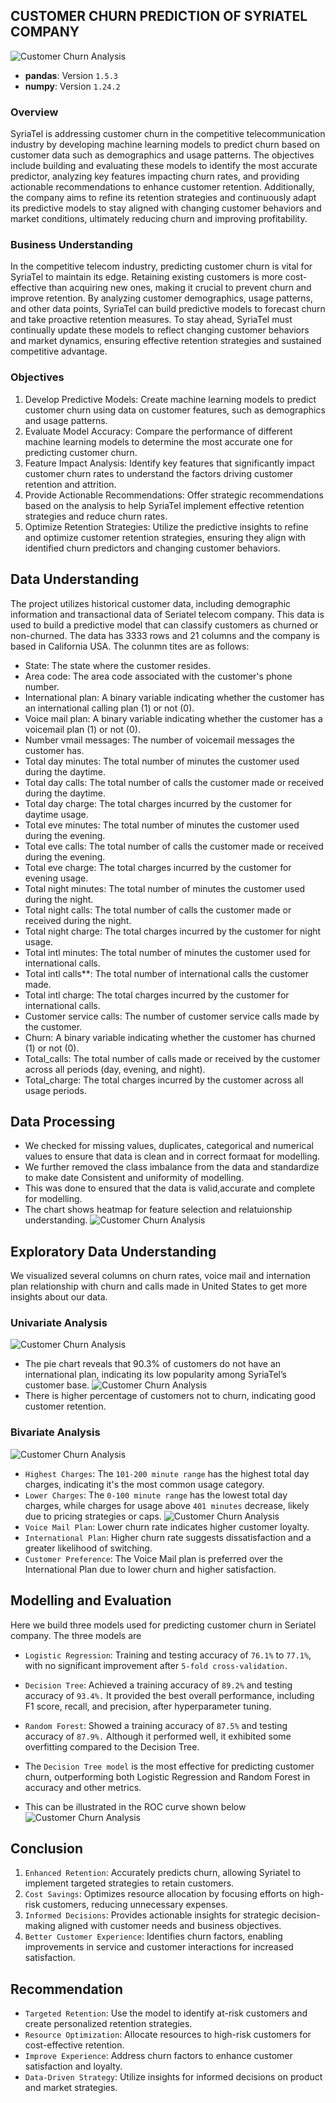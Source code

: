 ## CUSTOMER CHURN PREDICTION OF SYRIATEL COMPANY
![Customer Churn Analysis](Images/picc.jpg) 
- **pandas**: Version `1.5.3`
- **numpy**: Version `1.24.2`
### Overview
SyriaTel is addressing customer churn in the competitive telecommunication industry by developing machine learning models to predict churn based on customer data such as demographics and usage patterns. The objectives include building and evaluating these models to identify the most accurate predictor, analyzing key features impacting churn rates, and providing actionable recommendations to enhance customer retention. Additionally, the company aims to refine its retention strategies and continuously adapt its predictive models to stay aligned with changing customer behaviors and market conditions, ultimately reducing churn and improving profitability.
### Business Understanding
In the competitive telecom industry, predicting customer churn is vital for SyriaTel to maintain its edge. Retaining existing customers is more cost-effective than acquiring new ones, making it crucial to prevent churn and improve retention. By analyzing customer demographics, usage patterns, and other data points, SyriaTel can build predictive models to forecast churn and take proactive retention measures. To stay ahead, SyriaTel must continually update these models to reflect changing customer behaviors and market dynamics, ensuring effective retention strategies and sustained competitive advantage.
### Objectives 
1. Develop Predictive Models: Create machine learning models to predict customer churn using data on customer features, such as demographics and usage patterns.
2. Evaluate Model Accuracy: Compare the performance of different machine learning models to determine the most accurate one for predicting customer churn.
3. Feature Impact Analysis: Identify key features that significantly impact customer churn rates to understand the factors driving customer retention and attrition.
4. Provide Actionable Recommendations: Offer strategic recommendations based on the analysis to help SyriaTel implement effective retention strategies and reduce churn rates.
5. Optimize Retention Strategies: Utilize the predictive insights to refine and optimize customer retention strategies, ensuring they align with identified churn predictors and changing customer behaviors.
## Data Understanding 
The project utilizes historical customer data, including demographic information and transactional data of Seriatel telecom company. This data is used to build a predictive model that can classify customers as churned or non-churned. The data has 3333 rows and 21 columns and the company is based in California USA. The colunmn tites are as follows:

- State: The state where the customer resides.
- Area code: The area code associated with the customer's phone number.
- International plan: A binary variable indicating whether the customer has an international calling plan (1) or not (0).
- Voice mail plan: A binary variable indicating whether the customer has a voicemail plan (1) or not (0).
- Number vmail messages: The number of voicemail messages the customer has.
- Total day minutes: The total number of minutes the customer used during the daytime.
- Total day calls: The total number of calls the customer made or received during the daytime.
- Total day charge: The total charges incurred by the customer for daytime usage.
- Total eve minutes: The total number of minutes the customer used during the evening.
- Total eve calls: The total number of calls the customer made or received during the evening.
- Total eve charge: The total charges incurred by the customer for evening usage.
- Total night minutes: The total number of minutes the customer used during the night.
- Total night calls: The total number of calls the customer made or received during the night.
- Total night charge: The total charges incurred by the customer for night usage.
- Total intl minutes: The total number of minutes the customer used for international calls.
- Total intl calls**: The total number of international calls the customer made.
- Total intl charge: The total charges incurred by the customer for international calls.
- Customer service calls: The number of customer service calls made by the customer.
- Churn: A binary variable indicating whether the customer has churned (1) or not (0).
- Total_calls: The total number of calls made or received by the customer across all periods (day, evening, and night).
- Total_charge: The total charges incurred by the customer across all usage periods.
## Data Processing 
- We checked for missing values, duplicates, categorical and numerical values to ensure that data is clean and in correct formaat for modelling.
- We further removed the class imbalance from the data and standardize to make date Consistent and uniformity of modelling.
- This was done to ensured that the data is valid,accurate and complete for modelling. 
- The chart shows heatmap for feature selection and relatuionship understanding.
![Customer Churn Analysis](Images/heatmap.png) 
## Exploratory Data Understanding 
We visualized several columns on churn rates, voice mail and internation plan relationship with churn and calls made in United States to get more insights about our data.
### Univariate Analysis 
![Customer Churn Analysis](Images/pie%20chart.png) 
- The pie chart reveals that 90.3% of customers do not have an international plan, indicating its low popularity among SyriaTel’s customer base.
![Customer Churn Analysis](Images/output.pngoutput.png) 
- There is higher percentage of customers not to churn, indicating good customer retention.
### Bivariate Analysis 
![Customer Churn Analysis](Images/bivariate1.png) 
- `Highest Charges`: The `101-200 minute range` has the highest total day charges, indicating it's the most common usage category.
- `Lower Charges`: The `0-100 minute range` has the lowest total day charges, while charges for usage above `401 minutes` decrease, likely due to pricing strategies or caps.
![Customer Churn Analysis](Images/bivariate2.png) 
- `Voice Mail Plan`: Lower churn rate indicates higher customer loyalty.
- `International Plan`: Higher churn rate suggests dissatisfaction and a greater likelihood of switching.
- `Customer Preference`: The Voice Mail plan is preferred over the International Plan due to lower churn and higher satisfaction.
## Modelling and Evaluation 
Here we build three models used for predicting customer churn in Seriatel company. The three models are
- `Logistic Regression`: Training and testing accuracy of `76.1%` to `77.1%`, with no significant improvement after `5-fold cross-validation.`

- `Decision Tree`: Achieved a training accuracy of `89.2%` and testing accuracy of `93.4%.` It provided the best overall performance, including F1 score, recall, and precision, after hyperparameter tuning.

- `Random Forest`: Showed a training accuracy of `87.5%` and testing accuracy of `87.9%.` Although it performed well, it exhibited some overfitting compared to the Decision Tree.

- The `Decision Tree model` is the most effective for predicting customer churn, outperforming both Logistic Regression and Random Forest in accuracy and other metrics.
- This can be illustrated in the ROC curve shown below 
![Customer Churn Analysis](Images/modelling.png) 
## Conclusion 
1. `Enhanced Retention`: Accurately predicts churn, allowing Syriatel to implement targeted strategies to retain customers.
2. `Cost Savings`: Optimizes resource allocation by focusing efforts on high-risk customers, reducing unnecessary expenses.
3. `Informed Decisions`: Provides actionable insights for strategic decision-making aligned with customer needs and business objectives.
4. `Better Customer Experience`: Identifies churn factors, enabling improvements in service and customer interactions for increased satisfaction.
## Recommendation 
- `Targeted Retention`: Use the model to identify at-risk customers and create personalized retention strategies.
- `Resource Optimization`: Allocate resources to high-risk customers for cost-effective retention.
- `Improve Experience`: Address churn factors to enhance customer satisfaction and loyalty.
- `Data-Driven Strategy`: Utilize insights for informed decisions on product and market strategies.







